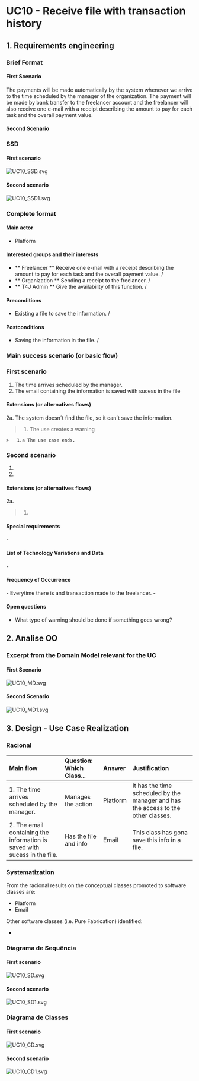 # UC10 - Receive file with transaction history## 1. Requirements engineering### Brief Format#### First ScenarioThe payments will be made automatically by the system whenever we arrive to the time scheduled by the manager of the organization. The payment will be made by bank transfer to the freelancer account and the freelancer will also receive one e-mail with a receipt describing the amount to pay for each task and the overall payment value.#### Second Scenario### SSD#### First scenario![UC10_SSD.svg](UC10_SSD.svg)#### Second scenario![UC10_SSD1.svg](UC10_SSD.svg)### Complete format#### Main actor* Platform #### Interested groups and their interests* ** Freelancer ** Receive one e-mail with a receipt describing the amount to pay for each task and the overall payment value. /* ** Organization ** Sending a receipt to the freelancer. /* ** T4J Admin ** Give the availability of this function. /#### Preconditions* Existing a file to save the information. /#### Postconditions* Saving the information in the file. /### Main success scenario (or basic flow)### First scenario1. The time arrives scheduled by the manager. 2. The email containing the information is saved with sucess in the file#### Extensions (or alternatives flows)2a. The system doesn´t find the file, so it can´t save the information.>	1. The use creates a warning >	>	1.a The use case ends.### Second scenario1.2.#### Extensions (or alternatives flows)2a.>	1.#### Special requirements\-#### List of Technology Variations and Data\-#### Frequency of Occurrence\- Everytime there is and transaction made to the freelancer.\-#### Open questions* What type of warning should be done if something goes wrong?  ## 2. Analise OO###  Excerpt from the Domain Model relevant for the UC#### First Scenario![UC10_MD.svg](UC10_MD.svg)#### Second Scenario![UC10_MD1.svg](UC10_MD1.svg)## 3. Design - Use Case Realization### Racional| Main flow | Question: Which Class... | Answer  | Justification ||:--------------  |:---------------------- |:----------|:---------------------------- || 1. The time arrives scheduled by the manager. | Manages the action | Platform | It has the time scheduled by the manager and has the access to the other classes. || 2. The email containing the information is saved with sucess in the file. | Has the file and info | Email | This class has gona save this info in a file. |### Systematization ##From the racional results on the conceptual classes  promoted to software classes are:* Platform* EmailOther software classes (i.e. Pure Fabrication) identified:   * ###	Diagrama de Sequência#### First scenario![UC10_SD.svg](UC10_SD.svg)#### Second scenario![UC10_SD1.svg](UC10_SD1.svg)###	Diagrama de Classes#### First scenario![UC10_CD.svg](UC10_CD.svg)#### Second scenario![UC10_CD1.svg](UC10_CD1.svg)